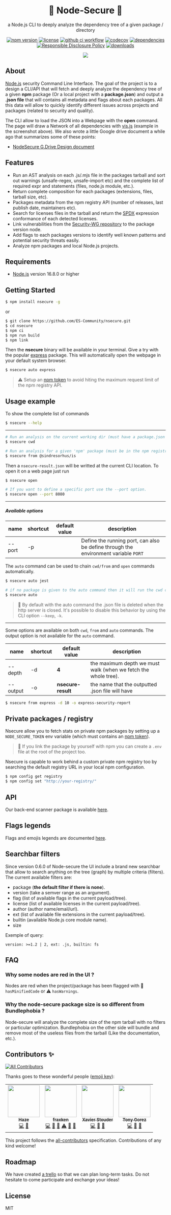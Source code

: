 <p align="center"><h1 align="center">
  🐢 Node-Secure 🚀
</h1>

<p align="center">
  a Node.js CLI to deeply analyze the dependency tree of a given package / directory
</p>

<p align="center">
    <a href="https://www.npmjs.com/package/nsecure"><img src="https://img.shields.io/github/package-json/v/ES-Community/nsecure?style=flat-square" alt="npm version"></a>
    <a href="https://www.npmjs.com/package/nsecure"><img src="https://img.shields.io/github/license/ES-Community/nsecure?style=flat-square" alt="license"></a>
    <a href="https://github.com/ES-Community/nsecure/actions?query=workflow%3A%22Node.js+CI%22"><img src="https://img.shields.io/github/workflow/status/ES-Community/nsecure/Node.js%20CI/master?style=flat-square" alt="github ci workflow"></a>
    <a href="https://codecov.io/github/ES-Community/nsecure"><img src="https://img.shields.io/codecov/c/github/ES-Community/nsecure.svg?style=flat-square" alt="codecov"></a>
    <a href="https://www.npmjs.com/package/nsecure"><img src="https://img.shields.io/david/ES-Community/nsecure?style=flat-square" alt="dependencies"></a>
    <a href="./SECURITY.md"><img src="https://img.shields.io/badge/Security-Responsible%20Disclosure-yellow.svg?style=flat-square" alt="Responsible Disclosure Policy" /></a>
    <a href="https://www.npmjs.com/package/nsecure"><img src="https://img.shields.io/npm/dw/nsecure?style=flat-square" alt="downloads"></a>
</p>


<p align="center">
<img src="https://i.imgur.com/3xnTGBl.png">
</p>

## About

[Node.js](https://nodejs.org/en/) security Command Line Interface. The goal of the project is to a design a CLI/API that will fetch and deeply analyze the dependency tree of a given **npm** package (Or a local project with a **package.json**) and output a **.json file** that will contains all metadata and flags about each packages. All this data will allow to quickly identify different issues across projects and packages (related to security and quality).

The CLI allow to load the JSON into a Webpage with the **open** command. The page will draw a Network of all dependencies with [vis.js](https://visjs.org/) (example in the screenshot above). We also wrote a little Google drive document a while ago that summarizes some of these points:

- [NodeSecure G.Drive Design document](https://docs.google.com/document/d/1853Uwup9mityAYqAOnen1KSqSA6hlBgpKU0u0ygGY4Y/edit?usp=sharing)

## Features

- Run an AST analysis on each .js/.mjs file in the packages tarball and sort out warnings (unsafe-regex, unsafe-import etc) and the complete list of required expr and statements (files, node.js module, etc.).
- Return complete composition for each packages (extensions, files, tarball size, etc).
- Packages metadata from the npm registry API (number of releases, last publish date, maintainers etc).
- Search for licenses files in the tarball and return the [SPDX](https://spdx.org/licenses/) expression conformance of each detected licenses.
- Link vulnerabilities from the [Security-WG repository](https://github.com/nodejs/security-wg/tree/master/vuln/npm) to the package version node.
- Add flags to each packages versions to identify well known patterns and potential security threats easily.
- Analyze npm packages and local Node.js projects.

## Requirements

- [Node.js](https://nodejs.org/en/) version 16.8.0 or higher

## Getting Started

```bash
$ npm install nsecure -g
```

or

```bash
$ git clone https://github.com/ES-Community/nsecure.git
$ cd nsecure
$ npm ci
$ npm run build
$ npm link
```

Then the **nsecure** binary will be available in your terminal. Give a try with the popular [express](http://expressjs.com/) package. This will automatically open the webpage in your default system browser.
```bash
$ nsecure auto express
```

> ⚠️ Setup an [npm token](https://github.com/ES-Community/nsecure#private-packages--registry) to avoid hiting the maximum request limit of the npm registry API.

## Usage example

To show the complete list of commands
```bash
$ nsecure --help
```

---

```bash
# Run an analysis on the current working dir (must have a package.json file).
$ nsecure cwd

# Run an analysis for a given 'npm' package (must be in the npm registry).
$ nsecure from @sindresorhus/is
```

Then a `nsecure-result.json` will be writted at the current CLI location. To open it on a web page just run

```bash
$ nsecure open

# If you want to define a specific port use the --port option.
$ nsecure open --port 8080
```
---

##### Available options

| name | shortcut | default value | description |
| --- | --- | --- | --- |
| --port | -p |  | Define the running port, can also be define through the environment variable `PORT` |

The `auto` command can be used to chain `cwd/from` and `open` commands automatically.

```bash
$ nsecure auto jest

# if no package is given to the auto command then it will run the cwd command instead of from.
$ nsecure auto
```

> 👀 By default with the auto command the .json file is deleted when the http server is closed. It's possible to disable this behavior by using the CLI option `--keep`, `-k`.

---
Some options are available on both `cwd`, `from` and `auto` commands. The output option is not available for the `auto` command.

| name | shortcut | default value | description |
| --- | --- | --- | --- |
| --depth | -d | **4** | the maximum depth we must walk (when we fetch the whole tree). |
| --output | -o | **nsecure-result** | the name that the outputted .json file will have |

```bash
$ nsecure from express -d 10 -o express-security-report
```

## Private packages / registry

Nsecure allow you to fetch stats on private npm packages by setting up a `NODE_SECURE_TOKEN` env variable (which must contains an [npm token](https://docs.npmjs.com/creating-and-viewing-authentication-tokens)).

> 💬 If you link the package by yourself with npm you can create a `.env` file at the root of the project too.

Nsecure is capable to work behind a custom private npm registry too by searching the default registry URL in your local npm configuration.

```bash
$ npm config get registry
$ npm config set "http://your-registry/"
```

## API
Our back-end scanner package is available [here](https://github.com/NodeSecure/scanner).

## Flags legends

Flags and emojis legends are documented [here](https://github.com/NodeSecure/flags/blob/main/FLAGS.md).

## Searchbar filters

Since version 0.6.0 of Node-secure the UI include a brand new searchbar that allow to search anything on the tree (graph) by multiple criteria (filters). The current available filters are:

- package (**the default filter if there is none**).
- version (take a semver range as an argument).
- flag (list of available flags in the current payload/tree).
- license (list of available licenses in the current payload/tree).
- author (author name/email/url).
- ext (list of available file extensions in the current payload/tree).
- builtin (available Node.js core module name).
- size

Exemple of query:

```
version: >=1.2 | 2, ext: .js, builtin: fs
```

## FAQ

### Why some nodes are red in the UI ?
Nodes are red when the project/package has been flagged with 🔬 `hasMinifiedCode` or ⚠️ `hasWarnings`.

### Why the node-secure package size is so different from Bundlephobia ?
Node-secure will analyze the complete size of the npm tarball with no filters or particular optimization. Bundlephobia on the
other side will bundle and remove most of the useless files from the tarball (Like the documentation, etc.).

## Contributors ✨

<!-- ALL-CONTRIBUTORS-BADGE:START - Do not remove or modify this section -->
[![All Contributors](https://img.shields.io/badge/all_contributors-4-orange.svg?style=flat-square)](#contributors-)
<!-- ALL-CONTRIBUTORS-BADGE:END -->

Thanks goes to these wonderful people ([emoji key](https://allcontributors.org/docs/en/emoji-key)):

<!-- ALL-CONTRIBUTORS-LIST:START - Do not remove or modify this section -->
<!-- prettier-ignore-start -->
<!-- markdownlint-disable -->
<table>
  <tr>
    <td align="center"><a href="https://mickaelcroquet.fr"><img src="https://avatars2.githubusercontent.com/u/23740372?v=4" width="100px;" alt=""/><br /><sub><b>Haze</b></sub></a><br /><a href="https://github.com/ES-Community/nsecure/commits?author=CroquetMickael" title="Code">💻</a> <a href="#design-CroquetMickael" title="Design">🎨</a></td>
    <td align="center"><a href="https://www.linkedin.com/in/thomas-gentilhomme/"><img src="https://avatars3.githubusercontent.com/u/4438263?v=4" width="100px;" alt=""/><br /><sub><b>fraxken</b></sub></a><br /><a href="https://github.com/ES-Community/nsecure/commits?author=fraxken" title="Code">💻</a> <a href="https://github.com/ES-Community/nsecure/issues?q=author%3Afraxken" title="Bug reports">🐛</a> <a href="#blog-fraxken" title="Blogposts">📝</a> <a href="https://github.com/ES-Community/nsecure/commits?author=fraxken" title="Tests">⚠️</a> <a href="https://github.com/ES-Community/nsecure/commits?author=fraxken" title="Documentation">📖</a> <a href="#design-fraxken" title="Design">🎨</a></td>
    <td align="center"><a href="https://stouder.io"><img src="https://avatars2.githubusercontent.com/u/2575182?v=4" width="100px;" alt=""/><br /><sub><b>Xavier Stouder</b></sub></a><br /><a href="https://github.com/ES-Community/nsecure/commits?author=Xstoudi" title="Code">💻</a> <a href="#design-Xstoudi" title="Design">🎨</a> <a href="https://github.com/ES-Community/nsecure/commits?author=Xstoudi" title="Documentation">📖</a></td>
    <td align="center"><a href="http://tonygo.dev"><img src="https://avatars0.githubusercontent.com/u/22824417?v=4" width="100px;" alt=""/><br /><sub><b>Tony Gorez</b></sub></a><br /><a href="https://github.com/ES-Community/nsecure/commits?author=tony-go" title="Code">💻</a> <a href="https://github.com/ES-Community/nsecure/commits?author=tony-go" title="Documentation">📖</a> <a href="https://github.com/ES-Community/nsecure/pulls?q=is%3Apr+reviewed-by%3Atony-go" title="Reviewed Pull Requests">👀</a></td>
  </tr>
</table>

<!-- markdownlint-enable -->
<!-- prettier-ignore-end -->
<!-- ALL-CONTRIBUTORS-LIST:END -->

This project follows the [all-contributors](https://github.com/all-contributors/all-contributors) specification. Contributions of any kind welcome!

## Roadmap

We have created [a trello](https://trello.com/b/IY6lQ1A1/node-secure) so that we can plan long-term tasks. Do not hesitate to come participate and exchange your ideas!

## License
MIT
